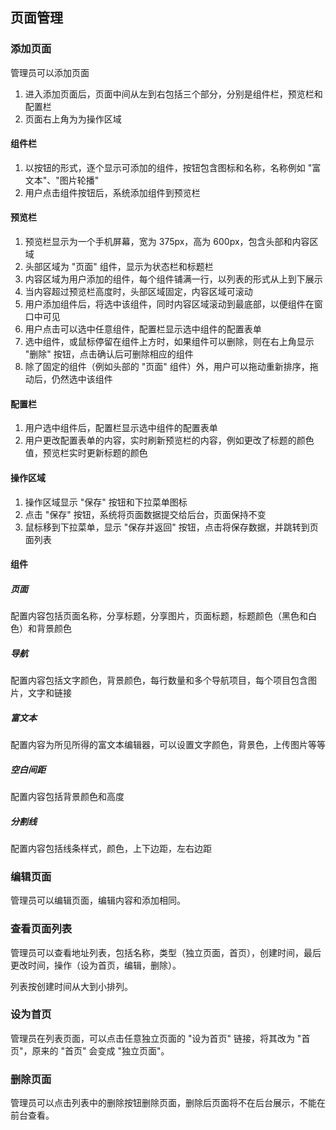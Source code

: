 ## 页面管理

### 添加页面

管理员可以添加页面

1. 进入添加页面后，页面中间从左到右包括三个部分，分别是组件栏，预览栏和配置栏
2. 页面右上角为为操作区域

#### 组件栏

1. 以按钮的形式，逐个显示可添加的组件，按钮包含图标和名称，名称例如 "富文本"、"图片轮播"
2. 用户点击组件按钮后，系统添加组件到预览栏

#### 预览栏

1. 预览栏显示为一个手机屏幕，宽为 375px，高为 600px，包含头部和内容区域
2. 头部区域为 "页面" 组件，显示为状态栏和标题栏
3. 内容区域为用户添加的组件，每个组件铺满一行，以列表的形式从上到下展示
4. 当内容超过预览栏高度时，头部区域固定，内容区域可滚动
4. 用户添加组件后，将选中该组件，同时内容区域滚动到最底部，以便组件在窗口中可见
5. 用户点击可以选中任意组件，配置栏显示选中组件的配置表单
6. 选中组件，或鼠标停留在组件上方时，如果组件可以删除，则在右上角显示 "删除" 按钮，点击确认后可删除相应的组件
7. 除了固定的组件（例如头部的 "页面" 组件）外，用户可以拖动重新排序，拖动后，仍然选中该组件

#### 配置栏

1. 用户选中组件后，配置栏显示选中组件的配置表单
2. 用户更改配置表单的内容，实时刷新预览栏的内容，例如更改了标题的颜色值，预览栏实时更新标题的颜色

#### 操作区域

1. 操作区域显示 "保存" 按钮和下拉菜单图标
2. 点击 "保存" 按钮，系统将页面数据提交给后台，页面保持不变
3. 鼠标移到下拉菜单，显示 "保存并返回" 按钮，点击将保存数据，并跳转到页面列表

#### 组件

##### 页面

配置内容包括页面名称，分享标题，分享图片，页面标题，标题颜色（黑色和白色）和背景颜色

##### 导航

配置内容包括文字颜色，背景颜色，每行数量和多个导航项目，每个项目包含图片，文字和链接

##### 富文本

配置内容为所见所得的富文本编辑器，可以设置文字颜色，背景色，上传图片等等

##### 空白间距

配置内容包括背景颜色和高度

##### 分割线

配置内容包括线条样式，颜色，上下边距，左右边距

### 编辑页面

管理员可以编辑页面，编辑内容和添加相同。

### 查看页面列表

管理员可以查看地址列表，包括名称，类型（独立页面，首页），创建时间，最后更改时间，操作（设为首页，编辑，删除）。

列表按创建时间从大到小排列。

### 设为首页

管理员在列表页面，可以点击任意独立页面的 "设为首页" 链接，将其改为 "首页"，原来的 "首页" 会变成 "独立页面"。

### 删除页面

管理员可以点击列表中的删除按钮删除页面，删除后页面将不在后台展示，不能在前台查看。
